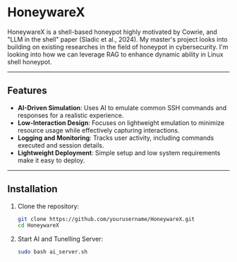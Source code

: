 # HoneywareX

HoneywareX is a shell-based honeypot highly motivated by Cowrie, and "LLM in the shell" paper (Sladic et al., 2024). My master's project looks into building on existing researches in the field of honeypot in cybersecurity. I'm looking into how we can leverage RAG to enhance dynamic ability in Linux shell honeypot.

---

## Features

- **AI-Driven Simulation**: Uses AI to emulate common SSH commands and responses for a realistic experience.
- **Low-Interaction Design**: Focuses on lightweight emulation to minimize resource usage while effectively capturing interactions.
- **Logging and Monitoring**: Tracks user activity, including commands executed and session details.
- **Lightweight Deployment**: Simple setup and low system requirements make it easy to deploy.

---

## Installation

1. Clone the repository:
   ```bash
   git clone https://github.com/yourusername/HoneywareX.git
   cd HoneywareX

2. Start AI and Tunelling Server:
   ```bash
   sudo bash ai_server.sh

